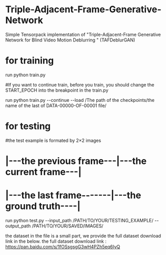 # Triple-Adjacent-Frame-Generative-Network
Simple Tensorpack implementation of "Triple-Adjacent-Frame Generative Network for Blind Video Motion Deblurring " (TAFDeblurGAN)

# for training
run python train.py

#If you want to continue train, before you train, you should change the START_EPOCH into the breakpoint in the train.py

run python train.py --continue --load /The path of the checkpoints/the name of the last of DATA-00000-OF-00001 file/

# for testing

#the test example is formated by 2×2 images
# |---the previous frame---|---the current frame---|
# |---the last frame-------|---the ground truth----|
 
run python test.py  --input_path /PATH/TO/YOUR/TESTING_EXAMPLE/   --output_path /PATH/TO/YOUR/SAVED/IMAGES/

the dataset in the file is a small part, we provide the full dataset download link in the below.
the full dataset download link : https://pan.baidu.com/s/1fOSsgsgG3wH4PZh5eq6IyQ
